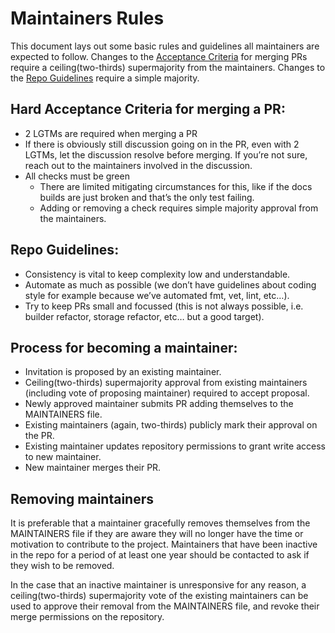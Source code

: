 # Maintainers Rules

This document lays out some basic rules and guidelines all maintainers are expected to follow.
Changes to the [Acceptance Criteria](#hard-acceptance-criteria-for-merging-a-pr) for merging PRs require a ceiling(two-thirds) supermajority from the maintainers.
Changes to the [Repo Guidelines](#repo-guidelines) require a simple majority.

## Hard Acceptance Criteria for merging a PR:

- 2 LGTMs are required when merging a PR
- If there is obviously still discussion going on in the PR, even with 2 LGTMs, let the discussion resolve before merging. If you’re not sure, reach out to the maintainers involved in the discussion.
- All checks must be green 
    - There are limited mitigating circumstances for this, like if the docs builds are just broken and that’s the only test failing.
    - Adding or removing a check requires simple majority approval from the maintainers.

## Repo Guidelines:

- Consistency is vital to keep complexity low and understandable.
- Automate as much as possible (we don’t have guidelines about coding style for example because we’ve automated fmt, vet, lint, etc…).
- Try to keep PRs small and focussed (this is not always possible, i.e. builder refactor, storage refactor, etc… but a good target).

## Process for becoming a maintainer:

- Invitation is proposed by an existing maintainer.
- Ceiling(two-thirds) supermajority approval from existing maintainers (including vote of proposing maintainer) required to accept proposal.
- Newly approved maintainer submits PR adding themselves to the MAINTAINERS file.
- Existing maintainers (again, two-thirds) publicly mark their approval on the PR.
- Existing maintainer updates repository permissions to grant write access to new maintainer.
- New maintainer merges their PR.

## Removing maintainers

It is preferable that a maintainer gracefully removes themselves from the MAINTAINERS file if they are
aware they will no longer have the time or motivation to contribute to the project. Maintainers that
have been inactive in the repo for a period of at least one year should be contacted to ask if they
wish to be removed.

In the case that an inactive maintainer is unresponsive for any reason, a ceiling(two-thirds) supermajority
vote of the existing maintainers can be used to approve their removal from the MAINTAINERS file, and revoke
their merge permissions on the repository.